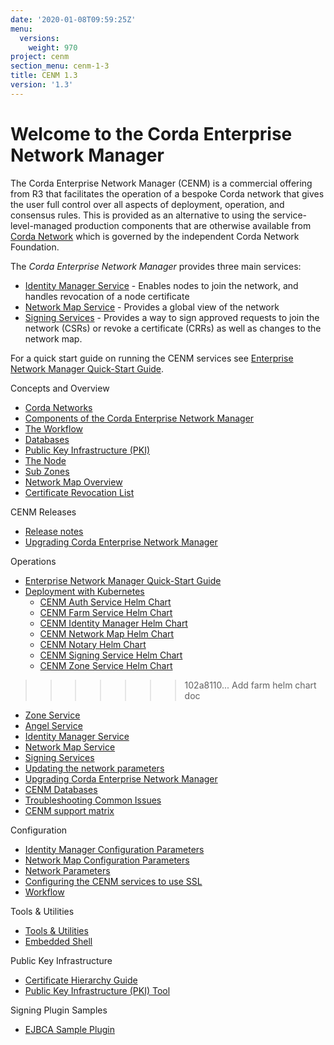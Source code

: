 ```yaml
---
date: '2020-01-08T09:59:25Z'
menu:
  versions:
    weight: 970
project: cenm
section_menu: cenm-1-3
title: CENM 1.3
version: '1.3'
---
```



# Welcome to the Corda Enterprise Network Manager

The Corda Enterprise Network Manager (CENM) is a commercial offering from R3 that facilitates the operation of a bespoke
Corda network that gives the user full control over all aspects of deployment, operation, and consensus rules.
This is provided as an alternative to using the service-level-managed production components
that are otherwise available from [Corda Network](https://corda.network) which is governed by the independent
Corda Network Foundation.

The *Corda Enterprise Network Manager* provides three main services:


* [Identity Manager Service](identity-manager.md) - Enables nodes to join the network, and handles revocation of a node certificate
* [Network Map Service](network-map.md) - Provides a global view of the network
* [Signing Services](signing-service.md) - Provides a way to sign approved requests to join the network (CSRs) or revoke a certificate  (CRRs) as well as changes to the network map.
 <!-- CSRs and CRRs - are these spelt out anywhere? if not, spell these out here followed by the abbreviations in brackets as shown above/ -->

For a quick start guide on running the CENM services see [Enterprise Network Manager Quick-Start Guide](quick-start.md).


Concepts and Overview

* [Corda Networks](corda-networks.md)
* [Components of the Corda Enterprise Network Manager](enm-components.md)
* [The Workflow](enm-components.md#the-workflow)
* [Databases](enm-components.md#databases)
* [Public Key Infrastructure (PKI)](enm-components.md#public-key-infrastructure-pki)
* [The Node](enm-components.md#the-node)
* [Sub Zones](sub-zones.md)
* [Network Map Overview](network-map-overview.md)
* [Certificate Revocation List](certificate-revocation.md)




CENM Releases

* [Release notes](release-notes.md)
* [Upgrading Corda Enterprise Network Manager](upgrade-notes.md)




Operations

* [Enterprise Network Manager Quick-Start Guide](quick-start.md)
* [Deployment with Kubernetes](deployment-kubernetes.md)
  * [CENM Auth Service Helm Chart](deployment-kubernetes-auth.md)
  * [CENM Farm Service Helm Chart](deployment-kubernetes-farm.md)
  * [CENM Identity Manager Helm Chart](deployment-kubernetes-idman.md)
  * [CENM Network Map Helm Chart](deployment-kubernetes-nmap.md)
  * [CENM Notary Helm Chart](deployment-kubernetes-notary.md)
  * [CENM Signing Service Helm Chart](deployment-kubernetes-signer.md)
  * [CENM Zone Service Helm Chart](deployment-kubernetes-zone.md)
>>>>>>> 102a8110... Add farm helm chart doc
* [Zone Service](zone-service.md)
* [Angel Service](angel-service.md)
* [Identity Manager Service](identity-manager.md)
* [Network Map Service](network-map.md)
* [Signing Services](signing-service.md)
* [Updating the network parameters](updating-network-parameters.md)
* [Upgrading Corda Enterprise Network Manager](upgrade-notes.md)
* [CENM Databases](database-set-up.md)
* [Troubleshooting Common Issues](troubleshooting-common-issues.md)
* [CENM support matrix](cenm-support-matrix.md)




Configuration

* [Identity Manager Configuration Parameters](config-identity-manager-parameters.md)
* [Network Map Configuration Parameters](config-network-map-parameters.md)
* [Network Parameters](config-network-parameters.md)
* [Configuring the CENM services to use SSL](enm-with-ssl.md)
* [Workflow](workflow.md)




Tools & Utilities

* [Tools & Utilities](tools-index.md)
* [Embedded Shell](shell.md)




Public Key Infrastructure

* [Certificate Hierarchy Guide](pki-guide.md)
* [Public Key Infrastructure (PKI) Tool](pki-tool.md)




Signing Plugin Samples

* [EJBCA Sample Plugin](ejbca-plugin.md)
